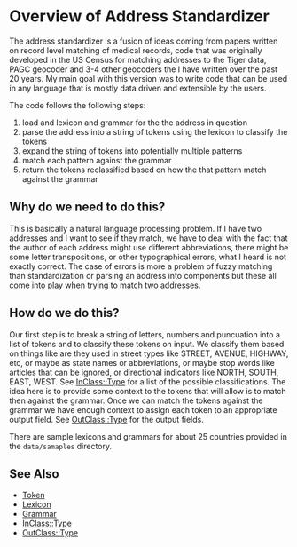# Overview of Address Standardizer

The address standardizer is a fusion of ideas coming from papers written on record level matching of medical records, code that was originally developed in the US Census for matching addresses to the Tiger data, PAGC geocoder and 3-4 other geocoders the I have written over the past 20 years. My main goal with this version was to write code that can be used in any language that is mostly data driven and extensible by the users.

The code follows the following steps:

1. load and lexicon and grammar for the the address in question
2. parse the address into a string of tokens using the lexicon to classify the tokens
3. expand the string of tokens into potentially multiple patterns
4. match each pattern against the grammar
5. return the tokens reclassified based on how the that pattern match against the grammar

## Why do we need to do this?

This is basically a natural language processing problem. If I have two
addresses and I want to see if they match, we have to deal with the fact that
the author of each address might use different abbreviations, there might be
some letter transpositions, or other typographical errors, what I heard is not
exactly correct. The case of errors is more a problem of fuzzy matching than
standardization or parsing an address into components but these all come into
play when trying to match two addresses.

## How do we do this?

Our first step is to break a string of letters, numbers and puncuation into a
list of tokens and to classify these tokens on input. We classify them based on
things like are they used in street types like STREET, AVENUE, HIGHWAY, etc, or
maybe as state names or abbreviations, or maybe stop words like articles that
can be ignored, or directional indicators like NORTH, SOUTH, EAST, WEST. See
[InClass::Type](inclass.md) for a list of the possible classifications. The
idea here is to provide some context to the tokens that will allow is to match
then against the grammar. Once we can match the tokens against the grammar we
have enough context to assign each token to an appropriate output field. See
[OutClass::Type](outclass.md) for the output fields.

There are sample lexicons and grammars for about 25 countries provided in the ``data/samaples`` directory.

## See Also

* [Token](token.md)
* [Lexicon](lexicon.md)
* [Grammar](grammar.md)
* [InClass::Type](inclass.md)
* [OutClass::Type](outclass.md)

